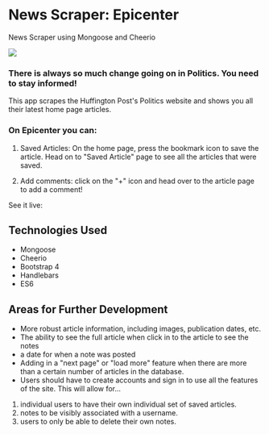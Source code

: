 # News Scraper: Epicenter
News Scraper using Mongoose and Cheerio

<img src="https://media.giphy.com/media/xUNemVaUZFSgHxvQXK/giphy.gif">

### There is always so much change going on in Politics. You need to stay informed!
This app scrapes the Huffington Post's Politics website and shows you all their latest home page articles.

### On Epicenter you can: 

1. Saved Articles: On the home page, press the bookmark icon to save the article. Head on to "Saved Article" page to see all the articles that were saved.

2. Add comments: click on the "+" icon and head over to the article page to add a comment!

See it live: 

## Technologies Used
* Mongoose
* Cheerio 
* Bootstrap 4
* Handlebars
* ES6

## Areas for Further Development
* More robust article information, including images, publication dates, etc.
* The ability to see the full article when click in to the article to see the notes
* a date for when a note was posted
* Adding in a "next page" or "load more" feature when there are more than a certain number of articles in the database.
* Users should have to create accounts and sign in to use all the features of the site. This will allow for...
1. individual users to have their own individual set of saved articles.
2. notes to be visibly associated with a username.
3. users to only be able to delete their own notes.

